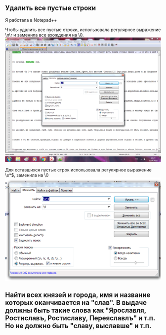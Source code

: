 
## Удалить все пустые строки

Я работала в Notepad++

Чтобы удалить все пустые строки, использовала регулярное выражение \n\r и заменила все вхождения на \0.
![](https://github.com/whydid/hw9/blob/master/%D1%81%D0%BA%D1%80%D0%B8%D0%BD1..png)

Для оставшихся пустых строк использовала регулярное выражение \s*$, заменила на \0
![](https://github.com/whydid/hw9/blob/master/%D1%81%D0%BA%D1%80%D0%B8%D0%BD2..png)

## Найти всех князей и города, имя и название которых оканчивается на "слав". В выдаче должны быть такие слова как "Ярославля, Ростиславъ, Ростиславу, Переяславлъ" и т.п. Но не должно быть "славу, выславше" и т.п. 

